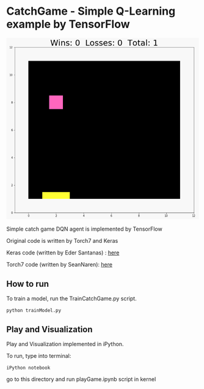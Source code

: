 # CatchGame - Simple Q-Learning example by TensorFlow
![TensorFlowPlayCatch](https://github.com/yytang2012/QLearningForCatchGame/blob/master/images/demo.gif)

Simple catch game DQN agent is implemented by TensorFlow

Original code is written by Torch7 and Keras

Keras code (written by Eder Santanas) : [here](https://gist.github.com/EderSantana/c7222daa328f0e885093)

Torch7 code (written by SeanNaren): [here](https://github.com/SeanNaren/TorchQLearningExample)


## How to run

To train a model, run the TrainCatchGame.py script.
```
python trainModel.py
```


## Play and Visualization
Play and Visualization implemented in iPython.

To run, type into terminal:

```
iPython notebook
```

go to this directory and run playGame.ipynb script in kernel 
